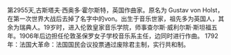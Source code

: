 第2955天,古斯塔夫·西奥多·霍尔斯特，英国作曲家。原名为 Gustav von Holst，在第一次世界大战后去掉了名字中的von。出生于音乐世家，祖先多为英国人，其余为瑞典人。19岁时，进入伦敦皇家音乐学院，师事查尔斯·威利尔斯·斯坦福五年。1906年后边担任伦敦圣保罗女子学校音乐系主任，边同时进行作曲。
1792年：法国大革命：法国国民会议投票通过废除君主制，实行共和制。

